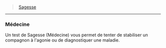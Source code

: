 ﻿---
!Generic
Id: abilities_wisdom_hd.md#médecine
ParentLink: abilities_wisdom_hd.md#sagesse
Name: Médecine
ParentName: Sagesse
NameLevel: 3
Attributes: {}
---
> [Sagesse](hd_abilities_wisdom.md)

---

### Médecine

Un test de Sagesse (Médecine) vous permet de tenter de stabiliser un compagnon à l'agonie ou de diagnostiquer une maladie.

